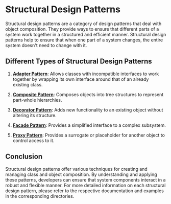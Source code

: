 # Structural Design Patterns

Structural design patterns are a category of design patterns that deal with object composition. They provide ways to ensure that different parts of a system work together in a structured and efficient manner. Structural design patterns help to ensure that when one part of a system changes, the entire system doesn't need to change with it.

## Different Types of Structural Design Patterns

1. [**Adapter Pattern**](./adapter): Allows classes with incompatible interfaces to work together by wrapping its own interface around that of an already existing class.

2. [**Composite Pattern**](./composite): Composes objects into tree structures to represent part-whole hierarchies.

3. [**Decorator Pattern**](./decorator): Adds new functionality to an existing object without altering its structure.

4. [**Facade Pattern**](./facade): Provides a simplified interface to a complex subsystem.

5. [**Proxy Pattern**](./proxy): Provides a surrogate or placeholder for another object to control access to it.

## Conclusion

Structural design patterns offer various techniques for creating and managing class and object composition. By understanding and applying these patterns, developers can ensure that system components interact in a robust and flexible manner. For more detailed information on each structural design pattern, please refer to the respective documentation and examples in the corresponding directories.
